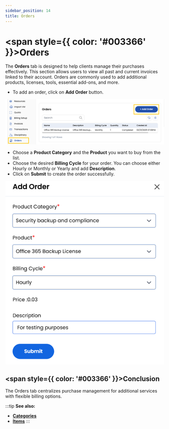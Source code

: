 ```yaml
---
sidebar_position: 14
title: Orders
---
```


# <span style={{ color: '#003366' }}>Orders</span>

The **Orders** tab is designed to help clients manage their purchases effectively. This section allows users to view all past and current invoices linked to their account. Orders are commonly used to add additional products, licenses, tools, essential add-ons, and more.

- To add an order, click on **Add Order** button.

![Orders](images/orders_1.png)

- Choose a **Product Category** and the **Product** you want to buy from the list.
- Choose the desired **Billing Cycle** for your order. You can choose either Hourly or Monthly or Yearly and add **Description**.
- Click on **Submit** to create the order successfully.

![Orders](images/orders_2.png)

## <span style={{ color: '#003366' }}>Conclusion</span>
The Orders tab centralizes purchase management for additional services with flexible billing options.

:::tip
**See also:**  
- **[Categories](../../Settings/VM%20Addon/Categories.md)**
- **[Items](../../Settings/VM%20Addon/Items.md)**
:::